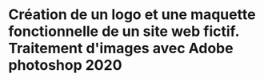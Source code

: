 # Création de un logo et une maquette fonctionnelle de un site web fictif. Traitement d'images avec Adobe photoshop 2020
